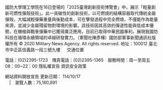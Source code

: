 國防大學理工學院在16日登場的「2025臺灣創新技術博覽會」中，展示「輕量創新可燃性彈殼技術」。此一突破性的創新技術，以可燃燒的結構容器取代傳統金屬彈殼，大幅減輕彈藥重量與後勤成本，可在擊發過程中完全燃燒，不僅能作為能量來源，並減少金屬殘留物對環境的影響。該技術因其高效的彈道性能與低成本優勢，在機槍與戰車彈藥中已獲得廣泛應用，目前已取得中華民國專利，展現我國防科技在循環永續領域的卓越研發實力。（軍聞社陳彥樺）國防部軍事新聞通訊社版權所有 © 2020 Military News Agency. All rights reserved.
地址：100012 臺北市中正區信義路一段三號九樓
               
              交通位置

電話：(02)2395-1723 傳真電話：(02)2395-1365 服務時間：周一至周五08：00~22：00
隱私權宣告
資訊安全政策
            
網站資料開放宣告
更新日期：
114/10/17            
             | 瀏覽人數：75,160,891